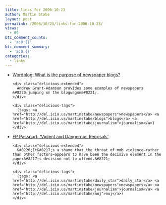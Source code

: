 ```yaml
---
title: links for 2006-10-23
author: Martin Stabe
layout: post
permalink: /2006/10/23/links-for-2006-10-23/
views:
  - 89
btc_comment_counts:
  - 'a:0:{}'
btc_comment_summary:
  - 'a:0:{}'
categories:
  - links
---
```

<ul class="delicious">
  <li>
    <div class="delicious-link">
      <a href="http://www.wordblog.co.uk/2006/10/22/what-is-the-purpose-of-newspaper-blogs/">Wordblog: What is the purpose of newspaper blogs?</a>
    </div>
    
    <div class="delicious-extended">
      Andrew Grant-Adamson provides some examples of newspapers &#8220;jumping on the blogwagon&#8221;.
    </div>
    
    <div class="delicious-tags">
      (tags: <a href="http://del.icio.us/martinstabe/newspapers">newspapers</a> <a href="http://del.icio.us/martinstabe/blogs">blogs</a> <a href="http://del.icio.us/martinstabe/journalism">journalism</a>)
    </div>
  </li>
  
  <li>
    <div class="delicious-link">
      <a href="http://blog.foreignpolicy.com/node/2007">FP Passport: &#8216;Violent and Dangerous Reprisals&#8217;</a>
    </div>
    
    <div class="delicious-extended">
      &#8220;It&#8217;s a shame that the threat of mob violence—rather than other factors—appears to have been the decisive element in the paper&#8217;s decision not to offend.&#8221;
    </div>
    
    <div class="delicious-tags">
      (tags: <a href="http://del.icio.us/martinstabe/daily_star">daily_star</a> <a href="http://del.icio.us/martinstabe/newspapers">newspapers</a> <a href="http://del.icio.us/martinstabe/journalism">journalism</a> <a href="http://del.icio.us/martinstabe/nuj">nuj</a>)
    </div>
  </li>
</ul>
